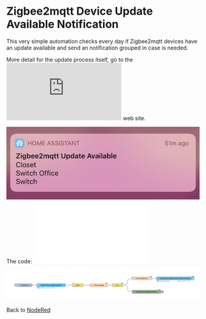 # Zigbee2mqtt Device Update Available Notification #

This very simple automation checks every day if Zigbee2mqtt devices have an update available and send an notification grouped in case is needed.

More detail for the update process itself, go to the ![Zigbee2mqtt](https://www.zigbee2mqtt.io/information/ota_updates.html) web site.


![Zigbee2mqtt Device Update Available Notification iOS](zigbee2mqttDevicesUpdateAvailableNotification_ios.jpg)

The code: ![Zigbee2mqtt Device Update Available Notification Json](zigbee2mqttDevicesUpdateAvailableNotification.json)

![Zigbee2mqtt Device Update Available Notification Graph](zigbee2mqttDevicesUpdateAvailableNotification.png)

Back to [NodeRed](../../README.md)
